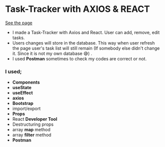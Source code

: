 # Task-Tracker with AXIOS & REACT

[See the page](https://task-tracker-react-axios.vercel.app/)

- I made a Task-Tracker with Axios and React. User can add, remove, edit tasks. 
- Users changes will store in the database. This way when user refresh the page user's task list will still remain (If somebody else didn't change it. Since it is not my own database 😅) .
- I used <b>Postman</b> sometimes to check my codes are correct or not.

### I used;
  - <b>Components</b>
  - <b>useState</b>
  - <b>useEffect</b>
  - <b>axios</b>
  - <b>Bootstrap</b>
  - import/export
  - <b>Props</b>
  - React <b>Developer Tool</b>
  - Destructuring props
  - array <b>map</b> method
  - array <b>filter</b> method
  - <b>Postman</b>